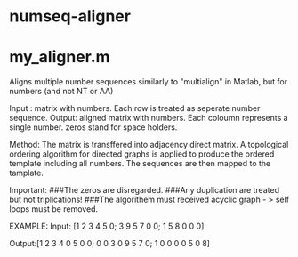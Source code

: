 # numseq-aligner
# my_aligner.m
Aligns multiple number sequences similarly to "multialign" in Matlab, but for numbers (and not NT or AA) 

 Input : matrix with numbers. Each row is treated as seperate number sequence. 
 Output: aligned matrix with numbers. Each coloumn represents a single
         number. zeros stand for space holders.

 Method: 
   The matrix is transffered into adjacency direct matrix. 
   A topological ordering algorithm for directed graphs is
   applied to produce the ordered template including all numbers. 
   The sequences are then mapped to the tamplate.

 Important: 
   ###The zeros are disregarded. 
   ###Any duplication are treated but not triplications!
   ###The algorithem must received acyclic graph - > self loops must be removed.
 
 EXAMPLE:
   Input: [1 2 3 4 5 0;
           3 9 5 7 0 0;
           1 5 8 0 0 0]

   Output:[1 2 3 4 0 5 0 0;
           0 0 3 0 9 5 7 0;
           1 0 0 0 0 5 0 8]
 
 
